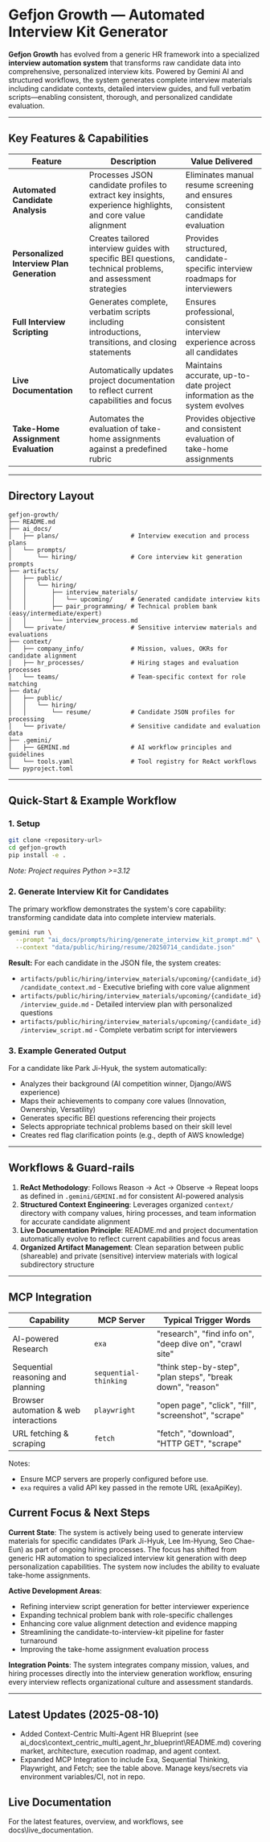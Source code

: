 # Gefjon Growth — Automated Interview Kit Generator

**Gefjon Growth** has evolved from a generic HR framework into a specialized **interview automation system** that transforms raw candidate data into comprehensive, personalized interview kits. Powered by Gemini AI and structured workflows, the system generates complete interview materials including candidate contexts, detailed interview guides, and full verbatim scripts—enabling consistent, thorough, and personalized candidate evaluation.

---

## Key Features & Capabilities

| **Feature** | **Description** | **Value Delivered** |
|-------------|-----------------|-------------------|
| **Automated Candidate Analysis** | Processes JSON candidate profiles to extract key insights, experience highlights, and core value alignment | Eliminates manual resume screening and ensures consistent candidate evaluation |
| **Personalized Interview Plan Generation** | Creates tailored interview guides with specific BEI questions, technical problems, and assessment strategies | Provides structured, candidate-specific interview roadmaps for interviewers |
| **Full Interview Scripting** | Generates complete, verbatim scripts including introductions, transitions, and closing statements | Ensures professional, consistent interview experience across all candidates |
| **Live Documentation** | Automatically updates project documentation to reflect current capabilities and focus | Maintains accurate, up-to-date project information as the system evolves |
| **Take-Home Assignment Evaluation** | Automates the evaluation of take-home assignments against a predefined rubric | Provides objective and consistent evaluation of take-home assignments |

---

## Directory Layout

```
gefjon-growth/
├── README.md
├── ai_docs/
│   ├── plans/                    # Interview execution and process plans
│   └── prompts/
│       └── hiring/               # Core interview kit generation prompts
├── artifacts/
│   ├── public/
│   │   └── hiring/
│   │       ├── interview_materials/
│   │       │   └── upcoming/     # Generated candidate interview kits
│   │       ├── pair_programming/ # Technical problem bank (easy/intermediate/expert)
│   │       └── interview_process.md
│   └── private/                  # Sensitive interview materials and evaluations
├── context/
│   ├── company_info/             # Mission, values, OKRs for candidate alignment
│   ├── hr_processes/             # Hiring stages and evaluation processes
│   └── teams/                    # Team-specific context for role matching
├── data/
│   ├── public/
│   │   └── hiring/
│   │       └── resume/           # Candidate JSON profiles for processing
│   └── private/                  # Sensitive candidate and evaluation data
├── .gemini/
│   ├── GEMINI.md                 # AI workflow principles and guidelines
│   └── tools.yaml                # Tool registry for ReAct workflows
└── pyproject.toml
```

---

## Quick-Start & Example Workflow

### **1. Setup**

```bash
git clone <repository-url>
cd gefjon-growth
pip install -e .
```

*Note: Project requires Python >=3.12*

### **2. Generate Interview Kit for Candidates**

The primary workflow demonstrates the system's core capability: transforming candidate data into complete interview materials.

```bash
gemini run \
  --prompt "ai_docs/prompts/hiring/generate_interview_kit_prompt.md" \
  --context "data/public/hiring/resume/20250714_candidate.json"
```

**Result:** For each candidate in the JSON file, the system creates:
- `artifacts/public/hiring/interview_materials/upcoming/{candidate_id}/candidate_context.md` - Executive briefing with core value alignment
- `artifacts/public/hiring/interview_materials/upcoming/{candidate_id}/interview_guide.md` - Detailed interview plan with personalized questions
- `artifacts/public/hiring/interview_materials/upcoming/{candidate_id}/interview_script.md` - Complete verbatim script for interviewers

### **3. Example Generated Output**

For a candidate like Park Ji-Hyuk, the system automatically:
- Analyzes their background (AI competition winner, Django/AWS experience)
- Maps their achievements to company core values (Innovation, Ownership, Versatility)
- Generates specific BEI questions referencing their projects
- Selects appropriate technical problems based on their skill level
- Creates red flag clarification points (e.g., depth of AWS knowledge)

---

## Workflows & Guard-rails

1. **ReAct Methodology**: Follows Reason → Act → Observe → Repeat loops as defined in `.gemini/GEMINI.md` for consistent AI-powered analysis
2. **Structured Context Engineering**: Leverages organized `context/` directory with company values, hiring processes, and team information for accurate candidate alignment
3. **Live Documentation Principle**: README.md and project documentation automatically evolve to reflect current capabilities and focus areas
4. **Organized Artifact Management**: Clean separation between public (shareable) and private (sensitive) interview materials with logical subdirectory structure

---

## MCP Integration

| Capability                           | MCP Server            | Typical Trigger Words                                      |
| ------------------------------------ | --------------------- | ---------------------------------------------------------- |
| AI-powered Research                  | `exa`                 | "research", "find info on", "deep dive on", "crawl site" |
| Sequential reasoning and planning    | `sequential-thinking` | "think step-by-step", "plan steps", "break down", "reason" |
| Browser automation & web interactions| `playwright`          | "open page", "click", "fill", "screenshot", "scrape"       |
| URL fetching & scraping              | `fetch`               | "fetch", "download", "HTTP GET", "scrape"                  |

Notes:
- Ensure MCP servers are properly configured before use.
- `exa` requires a valid API key passed in the remote URL (exaApiKey).

## Current Focus & Next Steps

**Current State**: The system is actively being used to generate interview materials for specific candidates (Park Ji-Hyuk, Lee Im-Hyung, Seo Chae-Eun) as part of ongoing hiring processes. The focus has shifted from generic HR automation to specialized interview kit generation with deep personalization capabilities. The system now includes the ability to evaluate take-home assignments.

**Active Development Areas**:
- Refining interview script generation for better interviewer experience
- Expanding technical problem bank with role-specific challenges
- Enhancing core value alignment detection and evidence mapping
- Streamlining the candidate-to-interview-kit pipeline for faster turnaround
- Improving the take-home assignment evaluation process

**Integration Points**: The system integrates company mission, values, and hiring processes directly into the interview generation workflow, ensuring every interview reflects organizational culture and assessment standards.

---

## Latest Updates (2025-08-10)
- Added Context-Centric Multi-Agent HR Blueprint (see ai_docs\context_centric_multi_agent_hr_blueprint\README.md) covering market, architecture, execution roadmap, and agent context.
- Expanded MCP Integration to include Exa, Sequential Thinking, Playwright, and Fetch; see the table above. Manage keys/secrets via environment variables/CI, not in repo.

## Live Documentation
For the latest features, overview, and workflows, see docs\live_documentation\.

<!-- README.md last updated from commit: 4df17db2a6e858e604214487be53401b9f68412a -->